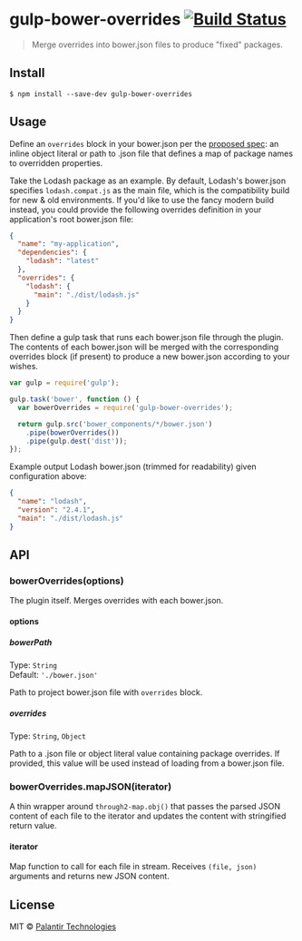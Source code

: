 # gulp-bower-overrides [![Build Status](https://travis-ci.org/palantir/gulp-bower-overrides.svg?branch=master)](https://travis-ci.org/palantir/gulp-bower-overrides)

> Merge overrides into bower.json files to produce "fixed" packages.


## Install

```
$ npm install --save-dev gulp-bower-overrides
```


## Usage

Define an `overrides` block in your bower.json per the [proposed
spec](https://github.com/bower/bower.json-spec/pull/27): an inline object literal or path to .json
file that defines a map of package names to overridden properties.

Take the Lodash package as an example. By default, Lodash's bower.json specifies `lodash.compat.js`
as the main file, which is the compatibility build for new & old environments. If you'd like to use
the fancy modern build instead, you could provide the following overrides definition in your
application's root bower.json file:

```json
{
  "name": "my-application",
  "dependencies": {
    "lodash": "latest"
  },
  "overrides": {
    "lodash": {
      "main": "./dist/lodash.js"
    }
  }
}
```

Then define a gulp task that runs each bower.json file through the plugin. The contents of each
bower.json will be merged with the corresponding overrides block (if present) to produce a new
bower.json according to your wishes.

```js
var gulp = require('gulp');

gulp.task('bower', function () {
  var bowerOverrides = require('gulp-bower-overrides');

  return gulp.src('bower_components/*/bower.json')
    .pipe(bowerOverrides())
    .pipe(gulp.dest('dist'));
});
```

Example output Lodash bower.json (trimmed for readability) given configuration above:

```json
{
  "name": "lodash",
  "version": "2.4.1",
  "main": "./dist/lodash.js"
}
```


## API

### bowerOverrides(options)

The plugin itself. Merges overrides with each bower.json.

#### options

##### bowerPath

Type: `String`  
Default: `'./bower.json'`

Path to project bower.json file with `overrides` block.

##### overrides

Type: `String`, `Object`

Path to a .json file or object literal value containing package overrides. If provided, this value
will be used instead of loading from a bower.json file.

### bowerOverrides.mapJSON(iterator)

A thin wrapper around `through2-map.obj()` that passes the parsed JSON content of each file to the
iterator and updates the content with stringified return value.

#### iterator

Map function to call for each file in stream. Receives `(file, json)` arguments and returns new JSON
content.

## License

MIT © [Palantir Technologies](https://palantir.com/)
